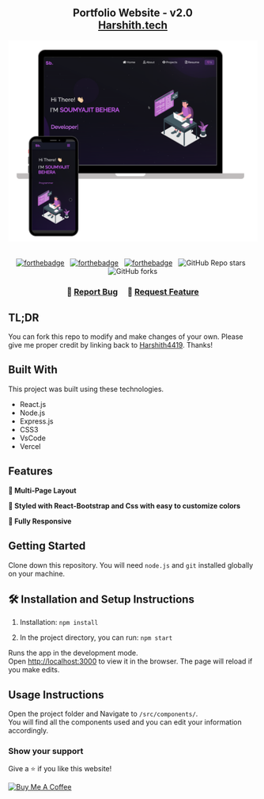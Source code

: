 <h2 align="center">
  Portfolio Website - v2.0<br/>
  <a href="https://harshith-webworld.github.io/freelancer-profile.io" target="_blank">Harshith.tech</a>
</h2>
<div align="center">
  <img alt="Demo" src="./Images/readme-img1.png" />
</div>

<br/>

<center>

[![forthebadge](https://forthebadge.com/images/badges/built-with-love.svg)](https://forthebadge.com) &nbsp;
[![forthebadge](https://forthebadge.com/images/badges/made-with-javascript.svg)](https://forthebadge.com) &nbsp;
[![forthebadge](https://forthebadge.com/images/badges/open-source.svg)](https://forthebadge.com) &nbsp;
![GitHub Repo stars](https://img.shields.io/github/stars/Harshith4419/Portfolio?color=red&logo=github&style=for-the-badge) &nbsp;
![GitHub forks](https://img.shields.io/github/forks/Harshith4419/Portfolio?color=red&logo=github&style=for-the-badge)

</center>

<h3 align="center">
    🔹
    <a href="https://github.com/Harshith4419/Portfolio/issues">Report Bug</a> &nbsp; &nbsp;
    🔹
    <a href="https://github.com/Harshith4419/Portfolio/issues">Request Feature</a>
</h3>

## TL;DR

You can fork this repo to modify and make changes of your own. Please give me proper credit by linking back to [Harshith4419](https://github.com/Harshith4419/Portfolio). Thanks!

## Built With
<!-- 
My personal portfolio <a href="http://soumya-jit.tech/" target="_blank">Harshith.tech</a> which features some of my github projects as well as my resume and technical skills.<br/> -->

This project was built using these technologies.

- React.js
- Node.js
- Express.js
- CSS3
- VsCode
- Vercel

## Features

**📖 Multi-Page Layout**

**🎨 Styled with React-Bootstrap and Css with easy to customize colors**

**📱 Fully Responsive**

## Getting Started

Clone down this repository. You will need `node.js` and `git` installed globally on your machine.

## 🛠 Installation and Setup Instructions

1. Installation: `npm install`

2. In the project directory, you can run: `npm start`

Runs the app in the development mode.\
Open [http://localhost:3000](http://localhost:3000) to view it in the browser.
The page will reload if you make edits.

## Usage Instructions

Open the project folder and Navigate to `/src/components/`. <br/>
You will find all the components used and you can edit your information accordingly.

### Show your support

Give a ⭐ if you like this website!

<a href="https://www.buymeacoffee.com/Harshith4419" target="_blank"><img src="https://cdn.buymeacoffee.com/buttons/v2/default-violet.png" alt="Buy Me A Coffee" height= "60px" width= "217px" ></a>
